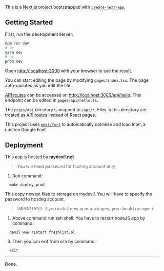 This is a [Next.js](https://nextjs.org/) project bootstrapped with [`create-next-app`](https://github.com/vercel/next.js/tree/canary/packages/create-next-app).

## Getting Started

First, run the development server:

```bash
npm run dev
# or
yarn dev
# or
pnpm dev
```

Open [http://localhost:3000](http://localhost:3000) with your browser to see the result.

You can start editing the page by modifying `pages/index.tsx`. The page auto-updates as you edit the file.

[API routes](https://nextjs.org/docs/api-routes/introduction) can be accessed on [http://localhost:3000/api/hello](http://localhost:3000/api/hello). This endpoint can be edited in `pages/api/hello.ts`.

The `pages/api` directory is mapped to `/api/*`. Files in this directory are treated as [API routes](https://nextjs.org/docs/api-routes/introduction) instead of React pages.

This project uses [`next/font`](https://nextjs.org/docs/basic-features/font-optimization) to automatically optimize and load Inter, a custom Google Font.

## Deployment
This app is hosted by **mydevil.net**

> You will need password for hosting account only

1. Run command:
```
  make deploy-prod
```
This copy newest files to storage on mydevil. You will have to specify the password to hosting account.
> IMPORTANT: if you install new npm packages, you should run `npm i`

1. Above command run ssh shell. You have to restart nodeJS app by command:

```
  devil www restart freshlist.pl
```
3. Then you can exit from ssh by command:

```
  exit
```

****
Done.

